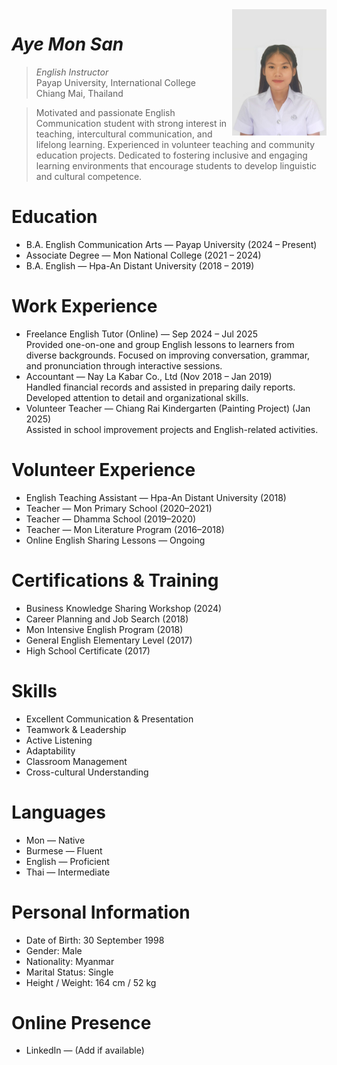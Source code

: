 <img src="amscvphoto.jpg" alt="Aye Mon San Photo" align="right" width="30%"/>

# _Aye Mon San_
> _English Instructor_<br />
> Payap University, International College<br />
> Chiang Mai, Thailand<br />

> Motivated and passionate English Communication student with strong interest in teaching, intercultural communication, and lifelong learning. Experienced in volunteer teaching and community education projects. Dedicated to fostering inclusive and engaging learning environments that encourage students to develop linguistic and cultural competence.

# Education
* B.A. English Communication Arts — Payap University (2024 – Present)
* Associate Degree — Mon National College (2021 – 2024)
* B.A. English — Hpa-An Distant University (2018 – 2019)

# Work Experience
* Freelance English Tutor (Online) — Sep 2024 – Jul 2025  
  Provided one-on-one and group English lessons to learners from diverse backgrounds. Focused on improving conversation, grammar, and pronunciation through interactive sessions.
* Accountant — Nay La Kabar Co., Ltd (Nov 2018 – Jan 2019)  
  Handled financial records and assisted in preparing daily reports. Developed attention to detail and organizational skills.
* Volunteer Teacher — Chiang Rai Kindergarten (Painting Project) (Jan 2025)  
  Assisted in school improvement projects and English-related activities.

# Volunteer Experience
* English Teaching Assistant — Hpa-An Distant University (2018)
* Teacher — Mon Primary School (2020–2021)
* Teacher — Dhamma School (2019–2020)
* Teacher — Mon Literature Program (2016–2018)
* Online English Sharing Lessons — Ongoing

# Certifications & Training
* Business Knowledge Sharing Workshop (2024)
* Career Planning and Job Search (2018)
* Mon Intensive English Program (2018)
* General English Elementary Level (2017)
* High School Certificate (2017)

# Skills
* Excellent Communication & Presentation
* Teamwork & Leadership
* Active Listening
* Adaptability
* Classroom Management
* Cross-cultural Understanding

# Languages
* Mon — Native
* Burmese — Fluent
* English — Proficient
* Thai — Intermediate

# Personal Information
* Date of Birth: 30 September 1998
* Gender: Male
* Nationality: Myanmar
* Marital Status: Single
* Height / Weight: 164 cm / 52 kg

# Online Presence
* LinkedIn — (Add if available)
